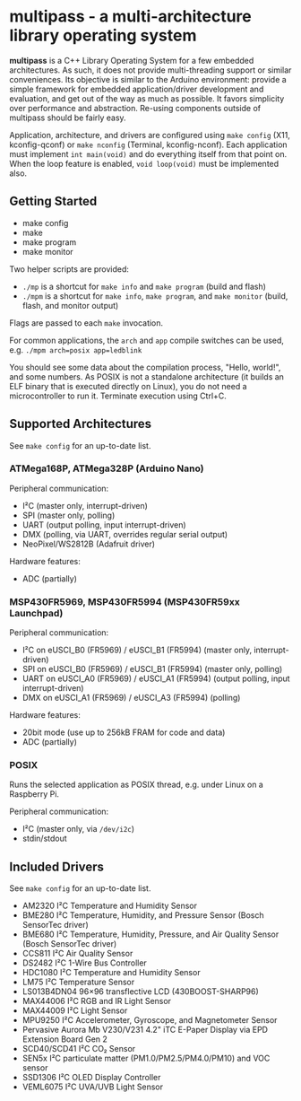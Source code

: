 # multipass - a multi-architecture library operating system

**multipass** is a C++ Library Operating System for a few embedded
architectures.  As such, it does not provide multi-threading support or similar
conveniences.  Its objective is similar to the Arduino environment: provide a
simple framework for embedded application/driver development and evaluation,
and get out of the way as much as possible. It favors simplicity over
performance and abstraction.  Re-using components outside of multipass should
be fairly easy.

Application, architecture, and drivers are configured using `make config` (X11,
kconfig-qconf) or `make nconfig` (Terminal, kconfig-nconf). Each application
must implement `int main(void)` and do everything itself from that point on.
When the loop feature is enabled, `void loop(void)` must be implemented also.

## Getting Started

* make config
* make
* make program
* make monitor

Two helper scripts are provided:

* `./mp` is a shortcut for `make info` and `make program` (build and flash)
* `./mpm` is a shortcut for `make info`, `make program`, and `make monitor` (build, flash, and monitor output)

Flags are passed to each `make` invocation.

For common applications, the `arch` and `app` compile switches can be used,
e.g. `./mpm arch=posix app=ledblink`

You should see some data about the compilation process, "Hello, world!", and
some numbers. As POSIX is not a standalone architecture (it builds an ELF
binary that is executed directly on Linux), you do not need a microcontroller
to run it. Terminate execution using Ctrl+C.

## Supported Architectures

See `make config` for an up-to-date list.

### ATMega168P, ATMega328P (Arduino Nano)

Peripheral communication:

* I²C (master only, interrupt-driven)
* SPI (master only, polling)
* UART (output polling, input interrupt-driven)
* DMX (polling, via UART, overrides regular serial output)
* NeoPixel/WS2812B (Adafruit driver)

Hardware features:

* ADC (partially)

### MSP430FR5969, MSP430FR5994 (MSP430FR59xx Launchpad)

Peripheral communication:

* I²C on eUSCI\_B0 (FR5969) / eUSCI\_B1 (FR5994) (master only, interrupt-driven)
* SPI on eUSCI\_B0 (FR5969) / eUSCI\_B1 (FR5994) (master only, polling)
* UART on eUSCI\_A0 (FR5969) / eUSCI\_A1 (FR5994) (output polling, input interrupt-driven)
* DMX on eUSCI\_A1 (FR5969) / eUSCI\_A3 (FR5994) (polling)

Hardware features:

* 20bit mode (use up to 256kB FRAM for code and data)
* ADC (partially)

### POSIX

Runs the selected application as POSIX thread, e.g. under Linux on a Raspberry Pi.

Peripheral communication:

* I²C (master only, via `/dev/i2c`)
* stdin/stdout

## Included Drivers

See `make config` for an up-to-date list.

* AM2320 I²C Temperature and Humidity Sensor
* BME280 I²C Temperature, Humidity, and Pressure Sensor (Bosch SensorTec driver)
* BME680 I²C Temperature, Humidity, Pressure, and Air Quality Sensor (Bosch SensorTec driver)
* CCS811 I²C Air Quality Sensor
* DS2482 I²C 1-Wire Bus Controller
* HDC1080 I²C Temperature and Humidity Sensor
* LM75 I²C Temperature Sensor
* LS013B4DN04 96×96 transflective LCD (430BOOST-SHARP96)
* MAX44006 I²C RGB and IR Light Sensor
* MAX44009 I²C Light Sensor
* MPU9250 I²C Accelerometer, Gyroscope, and Magnetometer Sensor
* Pervasive Aurora Mb V230/V231 4.2" iTC E-Paper Display via EPD Extension Board Gen 2
* SCD40/SCD41 I²C CO₂ Sensor
* SEN5x I²C particulate matter (PM1.0/PM2.5/PM4.0/PM10) and VOC sensor
* SSD1306 I²C OLED Display Controller
* VEML6075 I²C UVA/UVB Light Sensor

